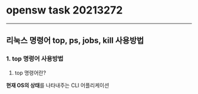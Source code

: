 # opensw task 20213272
---
## 리눅스 명령어 top, ps, jobs, kill 사용방법

### 1. top 명령어 사용방법

1) top 명령어란?

 **현재 OS의 상태**를 나타내주는 CLI 어플리케이션



